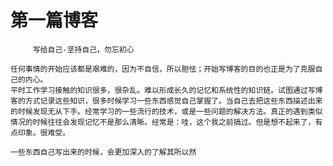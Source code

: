 # 第一篇博客
         写给自己-坚持自己，勿忘初心
   
    任何事情的开始应该都是艰难的，因为不自信，所以胆怯；开始写博客的目的也正是为了克服自己的内心。
    平时工作学习接触的知识很多，很杂乱。难以形成长久的记忆和系统性的知识链。试图通过写博客的方式记录这些知识，很多时候学习一些东西感觉自己掌握了。当自己去把这些东西描述出来的时候发现无从下手。经常学习的一些流行的技术，或是一些问题的解决方法。真正的遇到类似情况的时候往往会发现记忆不是那么清晰。经常是：哇，这个我之前搞过。但是想不起来了，有点印象。很难受。   
   
    一些东西自己写出来的时候，会更加深入的了解其所以然
